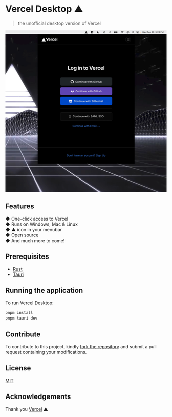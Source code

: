 # Vercel Desktop ▲

> the unofficial desktop version of Vercel

<p align="center">
  <img src="./screenshot.png" alt="Vercel Desktop" />
</p>

## Features

<div>
  ◆ One-click access to Vercel
</div>
<div>
  ◆ Runs on Windows, Mac & Linux
</div>
<div>
  ◆ ▲ icon in your menubar</div>
<div>
  ◆ Open source</div>
<div>
  ◆ And much more to come!
</div>

## Prerequisites

- [Rust](https://www.rust-lang.org)
- [Tauri](https://tauri.app)

## Running the application

To run Vercel Desktop:

```sh
pnpm install
pnpm tauri dev
```

## Contribute

To contribute to this project, kindly [fork the repository](https://github.com/ctate/vercel-desktop/fork) and submit a pull request containing your modifications.

## License

[MIT](https://github.com/ctate/vercel-desktop/blob/main/LICENSE)

## Acknowledgements

Thank you [Vercel](https://vercel.com) ▲
